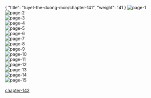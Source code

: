 { "title": "tuyet-the-duong-mon/chapter-141", "weight": 141 }
<img src="tuyet-the-duong-mon_0141_01-338fa2c75c6e92850f9676dfd52963c1.webp" alt="page-1" origin="http://1.bp.blogspot.com/-Jm_ISu9GyHw/Ws3rXOnak1I/AAAAAAAA1us/EBFUybvyk18WhV9og2v1fHsYjZqw_zMkgCLcBGAs/s1600/1.jpg?imgmax=0"><br/>
<img src="tuyet-the-duong-mon_0141_02-881742e481895e61cb9650416defc9ed.webp" alt="page-2" origin="http://1.bp.blogspot.com/--_IMwQ8ECIA/Ws3rZXrlZeI/AAAAAAAA1vI/L6ifuhs5MlkMUNkn7GUTh91k3dKNkgcBwCLcBGAs/s1600/2.jpg?imgmax=0"><br/>
<img src="tuyet-the-duong-mon_0141_03-06c977c4a0a98aa52512d42871b88b83.webp" alt="page-3" origin="http://1.bp.blogspot.com/-Q5HBaiujsnA/Ws3rZwXydfI/AAAAAAAA1vQ/RCNEVetwlj4P819Zh6NSBOOV1zTIGiBPQCLcBGAs/s1600/3.jpg?imgmax=0"><br/>
<img src="tuyet-the-duong-mon_0141_04-f54cd727bb015c18436680ec5c4e1c42.webp" alt="page-4" origin="http://1.bp.blogspot.com/-jQynZxNvYhI/Ws3ralc6bZI/AAAAAAAA1vU/1_0Orm40w5kNqtuXMRyYAaNZVwZe3QqNACLcBGAs/s1600/4.jpg?imgmax=0"><br/>
<img src="tuyet-the-duong-mon_0141_05-4b5f1bc574dc1299f5e6821847663dbc.webp" alt="page-5" origin="http://1.bp.blogspot.com/-L_bMMZoNGt4/Ws3raiNrP3I/AAAAAAAA1vc/WBVp22FvUtI1uocuFEO72Dy0v6q0yNtaACLcBGAs/s1600/5.jpg?imgmax=0"><br/>
<img src="tuyet-the-duong-mon_0141_06-07f1d5e3b9cbccc993269e5a09d265b3.webp" alt="page-6" origin="http://1.bp.blogspot.com/-MNOQmjMv_24/Ws3rah7iHiI/AAAAAAAA1vY/Dm9t5IZ4_ms1cGKRD6NLaqta10gAdSRhwCLcBGAs/s1600/6.jpg?imgmax=0"><br/>
<img src="tuyet-the-duong-mon_0141_07-a0b8c67e705fc6808c94abb989bb3d4b.webp" alt="page-7" origin="http://1.bp.blogspot.com/-Rm-Mz5smuAs/Ws3rbkSolcI/AAAAAAAA1vk/m2bcBJ5YmQoSDd_PNVUZ7oTrWJPvi2ESACLcBGAs/s1600/7.jpg?imgmax=0"><br/>
<img src="tuyet-the-duong-mon_0141_08-6180fd79c24e93911adc9a69f0e2b0eb.webp" alt="page-8" origin="http://1.bp.blogspot.com/-CiSlXGpkDEg/Ws3rbUVUmaI/AAAAAAAA1vg/vLM9UU1EziYnC7dkVtS-vbzpk3gEoo2fgCLcBGAs/s1600/8.jpg?imgmax=0"><br/>
<img src="tuyet-the-duong-mon_0141_09-07a6371536b20dda177fbda5184f7219.webp" alt="page-9" origin="http://1.bp.blogspot.com/-TAOYYYCJ40g/Ws3rbrD2LUI/AAAAAAAA1vo/Hj3iMZ4FF1gSDTlG9RsUNVtVO0O_SoAIQCLcBGAs/s1600/9.jpg?imgmax=0"><br/>
<img src="tuyet-the-duong-mon_0141_10-bfb51d0d7c192f509b8837d086f289c8.webp" alt="page-10" origin="http://1.bp.blogspot.com/-5x3-Dnk7zAs/Ws3rXK4pjhI/AAAAAAAA1uw/WMlxUBr0mew21n56-ZEv5L_d02fQbUCWACLcBGAs/s1600/10.jpg?imgmax=0"><br/>
<img src="tuyet-the-duong-mon_0141_11-6e289b436f70aa1ea7b5b27019b959c9.webp" alt="page-11" origin="http://1.bp.blogspot.com/-xT9ICoRIMTs/Ws3rYJxwyhI/AAAAAAAA1u4/K0noJit0OcYCChnHgsVgQM0Vh11wIQS3QCLcBGAs/s1600/11.jpg?imgmax=0"><br/>
<img src="tuyet-the-duong-mon_0141_12-a29b11f4a2d14d397464bd6475add5ba.webp" alt="page-12" origin="http://1.bp.blogspot.com/-Trz_qnS_hTc/Ws3rYeHtkiI/AAAAAAAA1u8/NSxHHEdBIxsEkQojVmY-4c1fp9hvRDnzQCLcBGAs/s1600/12.jpg?imgmax=0"><br/>
<img src="tuyet-the-duong-mon_0141_13-2eaca874a378157f31db8ddd691f237a.webp" alt="page-13" origin="http://1.bp.blogspot.com/-9PgcajHUNEU/Ws3rYlPw_QI/AAAAAAAA1vA/DWMycuI0ATY8A1Y5sO7T2oRUz1cLCitGACLcBGAs/s1600/13.jpg?imgmax=0"><br/>
<img src="tuyet-the-duong-mon_0141_14-681008bd8f024813caea101958655bca.webp" alt="page-14" origin="http://1.bp.blogspot.com/-2rJ-n6SLniM/Ws3rZU3VvOI/AAAAAAAA1vE/KtZJSxSyRXgDW7UrbTxkqE87HFIwJhMxwCLcBGAs/s1600/14.jpg?imgmax=0"><br/>
<img src="tuyet-the-duong-mon_0141_15-5a1e42ecfc0c2827ea6b789ef5ec8c38.webp" alt="page-15" origin="http://1.bp.blogspot.com/-t0U6KhZ2qic/Ws3rZXDWiNI/AAAAAAAA1vM/Okb95OUE5eY1J1sKO2urNDYRpwUEjJaEACLcBGAs/s1600/15.jpg?imgmax=0"><br/>
<br/><a class="nextchap" href="/tuyet-the-duong-mon/chapter-142">chapter-142</a>
